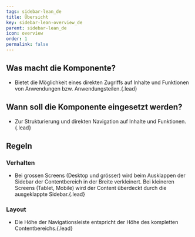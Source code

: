 ```yaml
---
tags: sidebar-lean_de
title: Übersicht
key: sidebar-lean-overview_de
parent: sidebar-lean_de
icon: overview
order: 1
permalink: false  
---
```


## Was macht die Komponente?
* Bietet die Möglichkeit eines direkten Zugriffs auf Inhalte und Funktionen von Anwendungen bzw. Anwendungsteilen.{.lead}

## Wann soll die Komponente eingesetzt werden? 
* Zur Strukturierung und direkten Navigation auf Inhalte und Funktionen.{.lead}

## Regeln
### Verhalten
* Bei grossen Screens (Desktop und grösser) wird beim Ausklappen der Sidebar der Contentbereich in der Breite verkleinert. Bei kleineren Screens (Tablet, Mobile) wird der Content überdeckt durch die ausgeklappte Sidebar.{.lead}

### Layout
* Die Höhe der Navigationsleiste entspricht der Höhe des kompletten Contentbereichs.{.lead}

